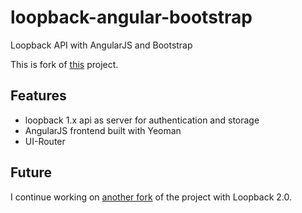 # loopback-angular-bootstrap

Loopback API with AngularJS and Bootstrap

This is fork of [this](https://github.com/beeman/loopback-example-access-control)
project.


## Features

- loopback 1.x api as server for authentication and storage
- AngularJS frontend built with Yeoman
- UI-Router

## Future
I continue working on [another fork](https://github.com/beeman/lb-ng-bs) of the project with Loopback 2.0.
